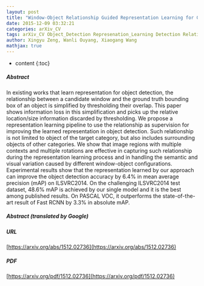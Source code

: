 ```yaml
---
layout: post
title: "Window-Object Relationship Guided Representation Learning for Generic Object Detections"
date: 2015-12-09 03:32:21
categories: arXiv_CV
tags: arXiv_CV Object_Detection Represenation_Learning Detection Relation
author: Xingyu Zeng, Wanli Ouyang, Xiaogang Wang
mathjax: true
---
```


* content
{:toc}

##### Abstract
In existing works that learn representation for object detection, the relationship between a candidate window and the ground truth bounding box of an object is simplified by thresholding their overlap. This paper shows information loss in this simplification and picks up the relative location/size information discarded by thresholding. We propose a representation learning pipeline to use the relationship as supervision for improving the learned representation in object detection. Such relationship is not limited to object of the target category, but also includes surrounding objects of other categories. We show that image regions with multiple contexts and multiple rotations are effective in capturing such relationship during the representation learning process and in handling the semantic and visual variation caused by different window-object configurations. Experimental results show that the representation learned by our approach can improve the object detection accuracy by 6.4% in mean average precision (mAP) on ILSVRC2014. On the challenging ILSVRC2014 test dataset, 48.6% mAP is achieved by our single model and it is the best among published results. On PASCAL VOC, it outperforms the state-of-the-art result of Fast RCNN by 3.3% in absolute mAP.

##### Abstract (translated by Google)


##### URL
[https://arxiv.org/abs/1512.02736](https://arxiv.org/abs/1512.02736)

##### PDF
[https://arxiv.org/pdf/1512.02736](https://arxiv.org/pdf/1512.02736)

